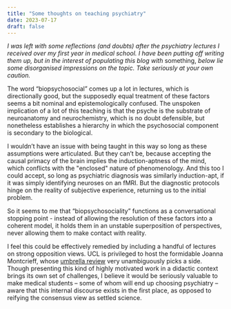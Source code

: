 ```yaml
---
title: "Some thoughts on teaching psychiatry"
date: 2023-07-17
draft: false
---
```

*I was left with some reflections (and doubts) after the psychiatry lectures I received over my first year in medical school. I have been putting off writing them up, but in the interest of populating this blog with* something, *below lie some disorganised impressions on the topic. Take seriously at your own caution.*

The word “biopsychosocial” comes up a lot in lectures, which is directionally good, but the supposedly equal treatment of these factors seems a bit nominal and epistemologically confused. The unspoken implication of a lot of this teaching is that the psyche is the substrate of neuroanatomy and neurochemistry, which is no doubt defensible, but nonetheless establishes a hierarchy in which the psychosocial component is secondary to the biological.

I wouldn’t have an issue with being taught in this way so long as these assumptions were articulated. But they can’t be, because accepting the causal primacy of the brain implies the induction-aptness of the mind, which conflicts with the "enclosed" nature of phenomenology. And this too I could accept, so long as psychiatric diagnosis was similarly induction-apt, if it was simply identifying neuroses on an fMRI. But the diagnostic protocols hinge on the reality of subjective experience, returning us to the initial problem. 

So it seems to me that “biopsychosociality” functions as a conversational stopping point - instead of allowing the resolution of these factors into a coherent model, it holds them in an unstable superposition of perspectives, never allowing them to make contact with reality.

I feel this could be effectively remedied by including a handful of lectures on strong opposition views. UCL is privileged to host the formidable Joanna Montcrieff, whose [umbrella review](https://www.nature.com/articles/s41380-022-01661-0) very unambiguously picks a side. Though presenting this kind of highly motivated work in a didactic context brings its own set of challenges, I believe it would be seriously valuable to make medical students – some of whom will end up choosing psychiatry – aware that this internal discourse exists in the first place, as opposed to reifying the consensus view as settled science.


